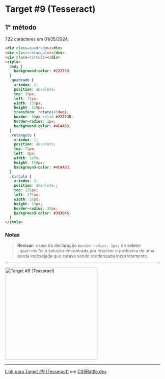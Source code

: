 # Target #9 (Tesseract)

## 1° método

722 caracteres em 01/05/2024.

```HTML
<div class=quadrado></div>
<div class=retangulo></div>
<div class=circulo></div>
<style>
  body {
    background-color: #222730;
  }
  .quadrado {
    z-index: 2;
    position: absolute;
    top: 25px;
    left: 75px;
    width: 150px;
    height: 150px;
    transform: rotate(45deg);
    border: 50px solid #222730;
    border-radius: 1px;
    background-color: #4CAAB3;
  }
  .retangulo {
    z-index: 1;
    position: absolute;
    top: 75px;
    left: 0px;
    width: 100%;
    height: 150px;
    background-color: #4CAAB3;
  }
  .circulo {
    z-index: 3;
    position: absolute;;
    top: 125px;
    left: 175px;
    width: 50px;
    height: 50px;
    border-radius: 30px;
    background-color: #393E46;
  }
</style>
```

### Notas

> **Revisar**: o uso da declaração `border-radius: 1px;` no seletor `.quadrado` foi a solução encontrada pra resolver o problema de uma borda indesejada que estava sendo renderizada incorretamente.

---
<img src="https://cssbattle.dev/targets/9.png" title="Target #9 (Tesseract)" width="300px">

---

[Link para Target #9 (Tesseract)](https://cssbattle.dev/play/9) em [CSSBattle.dev](https://cssbattle.dev/).